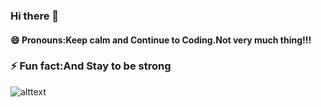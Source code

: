 ### Hi there 👋


#### 😄 Pronouns:Keep calm and Continue to Coding.Not very much thing!!!
### ⚡ Fun fact:And Stay to be strong
![alttext](https://media3.giphy.com/media/iIqmM5tTjmpOB9mpbn/source.gif)


<!--
**Hacktin/Hacktin** is a ✨ _special_ ✨ repository because its `README.md` (this file) appears on your GitHub profile.

Here are some ideas to get you started:

- 🔭 I’m currently working on ...
- 🌱 I’m currently learning ...
- 👯 I’m looking to collaborate on ...
- 🤔 I’m looking for help with ...
- 💬 Ask me about ...
- 📫 How to reach me: ...
- 
- ⚡ Fun fact: ...
-->

